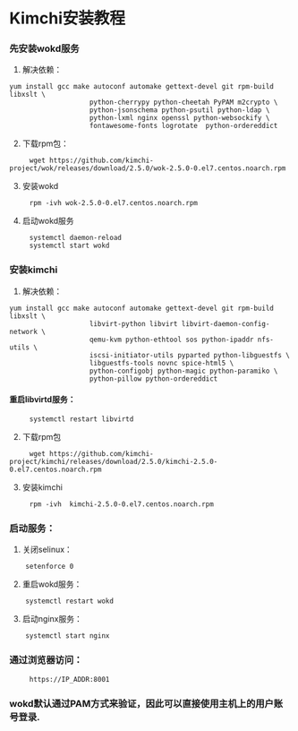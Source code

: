 # Kimchi安装教程
### 先安装wokd服务
1. 解决依赖：
```
yum install gcc make autoconf automake gettext-devel git rpm-build libxslt \
                    python-cherrypy python-cheetah PyPAM m2crypto \
                    python-jsonschema python-psutil python-ldap \
                    python-lxml nginx openssl python-websockify \
                    fontawesome-fonts logrotate  python-ordereddict
```

2. 下载rpm包：
```
     wget https://github.com/kimchi-project/wok/releases/download/2.5.0/wok-2.5.0-0.el7.centos.noarch.rpm
```

3. 安装wokd
```
     rpm -ivh wok-2.5.0-0.el7.centos.noarch.rpm
```

4. 启动wokd服务
```
     systemctl daemon-reload
     systemctl start wokd
```


### 安装kimchi
1. 解决依赖：
```
yum install gcc make autoconf automake gettext-devel git rpm-build libxslt \
                    libvirt-python libvirt libvirt-daemon-config-network \
                    qemu-kvm python-ethtool sos python-ipaddr nfs-utils \
                    iscsi-initiator-utils pyparted python-libguestfs \
                    libguestfs-tools novnc spice-html5 \
                    python-configobj python-magic python-paramiko \
                    python-pillow python-ordereddict
```

#### 重启libvirtd服务：
```
     systemctl restart libvirtd 
```

2. 下载rpm包
```
     wget https://github.com/kimchi-project/kimchi/releases/download/2.5.0/kimchi-2.5.0-0.el7.centos.noarch.rpm
```

3. 安装kimchi
```
     rpm -ivh  kimchi-2.5.0-0.el7.centos.noarch.rpm
```


### 启动服务：
1. 关闭selinux：
```
	setenforce 0
```
2. 重启wokd服务：
```
	systemctl restart wokd
```
3. 启动nginx服务：
```
	systemctl start nginx
```

### 通过浏览器访问：
```
     https://IP_ADDR:8001
```

### wokd默认通过PAM方式来验证，因此可以直接使用主机上的用户账号登录.
